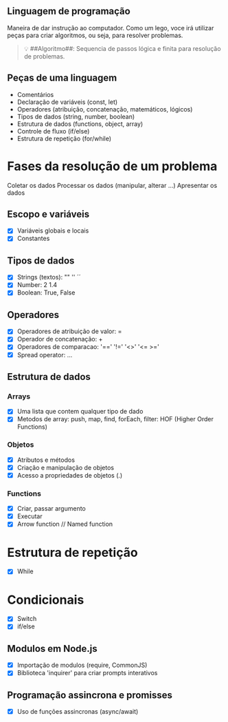 ## Linguagem de programação

Maneira de dar instrução ao computador.
Como um lego, voce irá utilizar peças para criar algoritmos, ou seja, para resolver problemas.

> 💡 ##Algoritmo##: Sequencia de passos lógica e finita para resolução de problemas.

## Peças de uma linguagem

- Comentários
- Declaração de variáveis (const, let)
- Operadores (atribuição, concatenação, matemáticos, lógicos)
- Tipos de dados (string, number, boolean)
- Estrutura de dados (functions, object, array)
- Controle de fluxo (if/else)
- Estrutura de repetição (for/while)

# Fases da resolução de um problema

Coletar os dados
Processar os dados (manipular, alterar ...)
Apresentar os dados

## Escopo e variáveis

- [x] Variáveis globais e locais
- [x] Constantes

## Tipos de dados

- [x] Strings (textos): "" '' ´´
- [x] Number: 2 1.4
- [x] Boolean: True, False

## Operadores

- [x] Operadores de atribuição de valor: =
- [x] Operador de concatenação: +
- [x] Operadores de comparacao: '==' '!=' '<>' '<= >='
- [x] Spread operator: ...

## Estrutura de dados

### Arrays

- [x] Uma lista que contem qualquer tipo de dado
- [x] Metodos de array: push, map, find, forEach, filter: HOF (Higher Order Functions)

### Objetos

- [x] Atributos e métodos
- [x] Criação e manipulação de objetos
- [x] Acesso a propriedades de objetos (.)

### Functions

- [x] Criar, passar argumento
- [x] Executar
- [x] Arrow function // Named function

# Estrutura de repetição

- [x] While

# Condicionais

- [x] Switch
- [x] if/else

## Modulos em Node.js

- [x] Importação de modulos (require, CommonJS)
- [x] Biblioteca 'inquirer' para criar prompts interativos

## Programação assincrona e promisses

- [x] Uso de funções assincronas (async/await)
